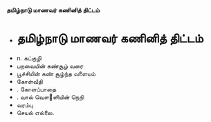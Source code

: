 **தமிழ்நாடு மாணவர் கணினித் திட்டம்**
- # தமிழ்நாடு மாணவர் கணினித் திட்டம்
- n. கட்குழி
- பறவையின் கண்சூழ் வரை
- பூச்சியின் கண் சூழ்ந்த வளையம்
- கோள்வீதி
- . கோளப்பாதை
- . வால் வௌ஢ளியின் நெறி
- வரம்பு
- செயல் எல்லை.

